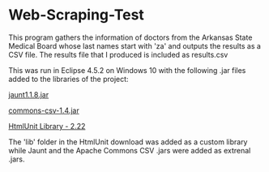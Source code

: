 # Web-Scraping-Test
This program gathers the information of doctors from the Arkansas State Medical Board whose last names start with 'za' and outputs the results as a CSV file. The results file that I produced is included as results.csv

This was run in Eclipse 4.5.2 on Windows 10 with the following .jar files added to the libraries of the project:

[jaunt1.1.8.jar](http://jaunt-api.com/download.htm)

[commons-csv-1.4.jar](https://commons.apache.org/proper/commons-csv/download_csv.cgi)

[HtmlUnit Library - 2.22](https://sourceforge.net/projects/htmlunit/files/htmlunit/)

The 'lib' folder in the HtmlUnit download was added as a custom library while Jaunt and the Apache Commons CSV .jars were added as extrenal .jars.
